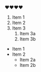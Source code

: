 :heart::heart::heart::heart:
1. Item 1
2. Item 2
3. Item 3
    1. Item 3a
    2. Item 3b


* Item 1
* Item 2
    * Item 2a
    * Item 2b

